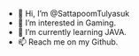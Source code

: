 - 👋 Hi, I’m @SattapoomTulyasuk
- 👀 I’m interested in Gaming.
- 🌱 I’m currently learning JAVA.
- 📫 Reach me on my Github.

<!---
SattapoomTulyasuk/SattapoomTulyasuk is a ✨ special ✨ repository because its `README.md` (this file) appears on your GitHub profile.
You can click the Preview link to take a look at your changes.
--->
